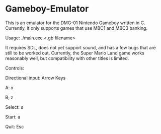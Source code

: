 # Gameboy-Emulator

This is an emulator for the DMG-01 Nintendo Gameboy written in C. Currently, it only supports games that use MBC1 and MBC3 banking.

Usage: ./main.exe <.gb filename>

It requires SDL, does not yet support sound, and has a few bugs that are still to be worked out. Currently, the Super Mario Land game works reasonably well, but compatibility with other titles is limited.

Controls:

Directional input: Arrow Keys

A: x

B; z

Select: s

Start: a

Quit: Esc
